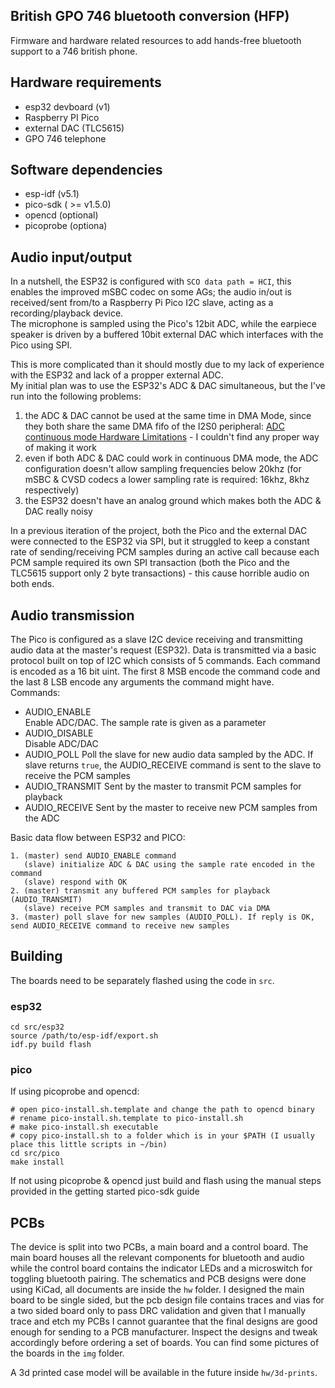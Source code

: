## British GPO 746 bluetooth conversion (HFP)

Firmware and hardware related resources to add hands-free bluetooth support to a 746 british phone.

## Hardware requirements

* esp32 devboard (v1)
* Raspberry PI Pico
* external DAC (TLC5615)
* GPO 746 telephone

## Software dependencies

* esp-idf (v5.1)
* pico-sdk ( >= v1.5.0)
* opencd (optional)
* picoprobe (optiona)

## Audio input/output

In a nutshell, the ESP32 is configured with `SCO data path = HCI`, this enables the improved mSBC codec on some AGs; the audio in/out is received/sent from/to a Raspberry Pi Pico I2C slave, acting as a recording/playback device.  
The microphone is sampled using the Pico's 12bit ADC, while the earpiece speaker is driven by a buffered 10bit external DAC which interfaces with the Pico using SPI.

This is more complicated than it should mostly due to my lack of experience with the ESP32 and lack of a propper external ADC.  
My initial plan was to use the ESP32's ADC & DAC simultaneous, but the I've run into the following problems:
1. the ADC & DAC cannot be used at the same time in DMA Mode, since they both share the same DMA fifo of the I2S0 peripheral: [ADC continuous mode Hardware Limitations](https://docs.espressif.com/projects/esp-idf/en/v5.1/esp32/api-reference/peripherals/adc_continuous.html?highlight=adc_continuous_read#hardware-limitations) - I couldn't find any proper way of making it work
2. even if both ADC & DAC could work in continuous DMA mode, the ADC configuration doesn't allow sampling frequencies below 20khz (for mSBC & CVSD codecs a lower sampling rate is required: 16khz, 8khz respectively)
3. the ESP32 doesn't have an analog ground which makes both the ADC & DAC really noisy

In a previous iteration of the project, both the Pico and the external DAC were connected to the ESP32 via SPI, but it struggled to keep a constant rate of sending/receiving PCM samples during an active call because each PCM sample required its own SPI transaction (both the Pico and the TLC5615 support only 2 byte transactions) - this cause horrible audio on both ends.

## Audio transmission
The Pico is configured as a slave I2C device receiving and transmitting audio data at the master's request (ESP32). Data is transmitted via a basic protocol built on top of I2C which consists of 5 commands. Each command is encoded as a 16 bit uint. The first 8 MSB encode the command code and the last 8 LSB encode any arguments the command might have.  
Commands:  

* AUDIO_ENABLE  
    Enable ADC/DAC. The sample rate is given as a parameter
* AUDIO_DISABLE  
    Disable ADC/DAC
* AUDIO_POLL
    Poll the slave for new audio data sampled by the ADC. If slave returns `true`, the AUDIO_RECEIVE command is sent to the slave to receive the PCM samples
* AUDIO_TRANSMIT
    Sent by the master to transmit PCM samples for playback
* AUDIO_RECEIVE
    Sent by the master to receive new PCM samples from the ADC

Basic data flow between ESP32 and PICO:

    1. (master) send AUDIO_ENABLE command
       (slave) initialize ADC & DAC using the sample rate encoded in the command
       (slave) respond with OK
    2. (master) transmit any buffered PCM samples for playback (AUDIO_TRANSMIT)
       (slave) receive PCM samples and transmit to DAC via DMA
    3. (master) poll slave for new samples (AUDIO_POLL). If reply is OK, send AUDIO_RECEIVE command to receive new samples

## Building

The boards need to be separately flashed using the code in `src`.

### esp32

    cd src/esp32
    source /path/to/esp-idf/export.sh
    idf.py build flash

### pico
If using picoprobe and opencd:

    # open pico-install.sh.template and change the path to opencd binary
    # rename pico-install.sh.template to pico-install.sh
    # make pico-install.sh executable
    # copy pico-install.sh to a folder which is in your $PATH (I usually place this little scripts in ~/bin)
    cd src/pico
    make install

If not using picoprobe & opencd just build and flash using the manual steps provided in the getting started pico-sdk guide

## PCBs
The device is split into two PCBs, a main board and a control board. The main board houses all the relevant components for bluetooth and audio while the control board contains the indicator LEDs and a microswitch for toggling bluetooth pairing. The schematics and PCB designs were done using KiCad, all documents are inside the `hw` folder. I designed the main board to be single sided, but the pcb design file contains traces and vias for a two sided board only to pass DRC validation and given that I manually trace and etch my PCBs I cannot guarantee that the final designs are good enough for sending to a PCB manufacturer. Inspect the designs and tweak accordingly before ordering a set of boards. You can find some pictures of the boards in the `img` folder. 

A 3d printed case model will be available in the future inside `hw/3d-prints`.

